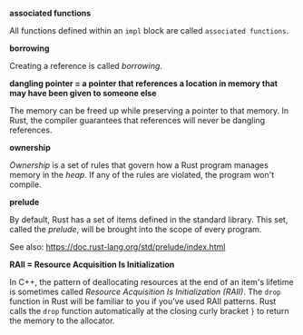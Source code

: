 **associated functions**

All functions defined within an `impl` block are called `associated functions`.

**borrowing**

Creating a reference is called *borrowing*.

**dangling pointer = a pointer that references a location in memory that may have been given to someone else**

The memory can be freed up while preserving a pointer to that memory.
In Rust, the compiler guarantees that references will never be dangling references.

**ownership**

*Ownership* is a set of rules that govern how a Rust program manages memory in the *heap*.
If any of the rules are violated, the program won't compile.

**prelude**

By default, Rust has a set of items defined in the standard library.
This set, called the *prelude*, will be brought into the scope of every program.

See also:
https://doc.rust-lang.org/std/prelude/index.html

**RAII = Resource Acquisition Is Initialization**

In C++, the pattern of deallocating resources at the end of an item's lifetime 
is sometimes called *Resource Acquisition Is Initialization (RAII)*. 
The `drop` function in Rust will be familiar to you if you've used RAII patterns.
Rust calls the `drop` function automatically at the closing curly bracket `}` to return the memory to the allocator.